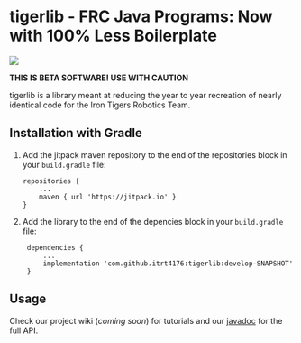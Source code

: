 # tigerlib - FRC Java Programs: Now with 100% Less Boilerplate
[![](https://jitpack.io/v/itrt4176/tigerlib.svg)](https://jitpack.io/#itrt4176/tigerlib)

**THIS IS BETA SOFTWARE! USE WITH CAUTION**

tigerlib is a library meant at reducing the year to year recreation of nearly identical code for the Iron Tigers Robotics Team.

## Installation with Gradle

1. Add the jitpack maven repository to the end of the repositories block in your `build.gradle` file:

    ```Gradle
    repositories {
        ...
        maven { url 'https://jitpack.io' }
    }
    ```
2. Add the library to the end of the depencies block in your `build.gradle` file:
   
   ```Gradle
    dependencies {
        ...
	    implementation 'com.github.itrt4176:tigerlib:develop-SNAPSHOT'
	}
   ```

## Usage

Check our project wiki (*coming soon*) for tutorials and our [javadoc](https://javadoc.jitpack.io/com/github/itrt4176/tigerlib/develop-SNAPSHOT/javadoc/index.html) for the full API.